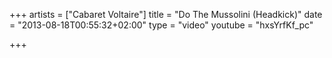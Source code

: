 +++
artists = ["Cabaret Voltaire"]
title = "Do The Mussolini (Headkick)"
date = "2013-08-18T00:55:32+02:00"
type = "video"
youtube = "hxsYrfKf_pc"

+++
